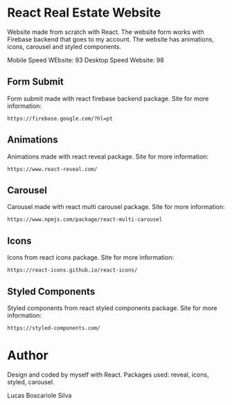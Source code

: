# React Real Estate Website

Website made from scratch with React. The website form works with Firebase backend that goes to my account.
The website has animations, icons, carousel and styled components.

Mobile Speed WEbsite: 93
Desktop Speed Website: 98

## Form Submit

Form submit made with react firebase backend package.
Site for more information:

```
https://firebase.google.com/?hl=pt
```

## Animations

Animations made with react reveal package.
Site for more information:

```
https://www.react-reveal.com/
```

## Carousel

Carousel made with react multi carousel package.
Site for more information:

```
https://www.npmjs.com/package/react-multi-carousel
```

## Icons

Icons from react icons package.
Site for more information:

```
https://react-icons.github.io/react-icons/
```

## Styled Components

Styled components from react styled components package.
Site for more information:

```
https://styled-components.com/
```

# Author

Design and coded by myself with React. Packages used: reveal, icons, styled, carousel.

Lucas Boscariole Silva
